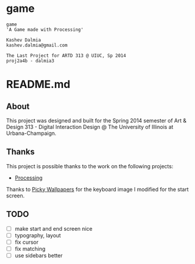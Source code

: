 game
====
    game
    'A Game made with Processing'

    Kashev Dalmia
    kashev.dalmia@gmail.com

    The Last Project for ARTD 313 @ UIUC, Sp 2014
    proj2a4b - dalmia3


# README.md

## About
This project was designed and built for the Spring 2014 semester of Art & Design 313 - Digital Interaction Design @ The University of Illinois at Urbana-Champaign.

## Thanks
This project is possible thanks to the work on the following projects:

- [Processing](https://www.processing.org/)

Thanks to [Picky Wallpapers](http://www.pickywallpapers.com/miscellaneous/clean-style/minimal-apple-wireless-keyboard-picture/) for the keyboard image I modified for the start screen.

## TODO
- [ ] make start and end screen nice
- [ ] typography, layout
- [ ] fix cursor
- [ ] fix matching
- [ ] use sidebars better
